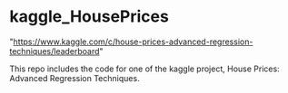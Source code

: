 # kaggle_HousePrices
"https://www.kaggle.com/c/house-prices-advanced-regression-techniques/leaderboard"

This repo includes the code for one of the kaggle project, House Prices: Advanced Regression Techniques.
